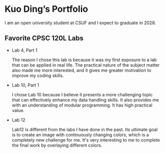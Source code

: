 # Kuo Ding’s Portfolio

I am an open university student at CSUF and I expect to graduate in 2028.

## Favorite CPSC 120L Labs
* Lab 4, Part 1

  The reason I chose this lab is because it was my first exposure to a lab that can be applied in real life.  The practical nature of the subject matter also made me more interested, and it gives me greater motivation to improve my coding skills.

* Lab 10, Part 1

   I chose Lab 10 because I believe it presents a more challenging topic that can effectively enhance my data handling skills. It also provides me with an understanding of modular programming. It has high practical value.

* Lab 12
 
  Lab12 is different from the labs I have done in the past. Its ultimate goal is to create an image with continuously changing colors, which is a completely new challenge for me. It's very interesting to me to complete the final work by overlaying different colors.

